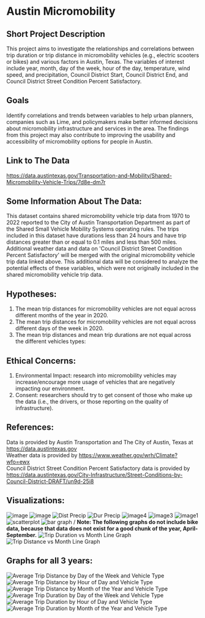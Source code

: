 # Austin Micromobility
## Short Project Description
This project aims to investigate the relationships and correlations between trip duration or trip distance in micromobility vehicles (e.g., electric scooters or bikes) and various factors in Austin, Texas. The variables of interest include year, month, day of the week, hour of the day, temperature, wind speed, and precipitation, Council District Start, Council District End, and Council District Street Condition Percent Satisfactory.

## Goals
Identify correlations and trends between variables to help urban planners, companies such as Lime, and policymakers make better informed decisions about micromobility infrastructure and services in the area. The findings from this project may also contribute to improving the usability and accessibility of micromobility options for people in Austin.

## Link to The Data
<https://data.austintexas.gov/Transportation-and-Mobility/Shared-Micromobility-Vehicle-Trips/7d8e-dm7r>

## Some Information About The Data: 
This dataset contains shared micromobility vehicle trip data from 1970 to 2022 reported to the City of Austin Transportation Department as part of the Shared Small Vehicle Mobility Systems operating rules. The trips included in this dataset have durations less than 24 hours and have trip distances greater than or equal to 0.1 miles and less than 500 miles. Additional weather data and data on 'Council District Street Condition Percent Satisfactory' will be merged with the original micromobility vehicle trip data linked above. This additional data will be considered to analyze the potential effects of these variables, which were not originally included in the shared micromobility vehicle trip data.

## Hypotheses:
1. The mean trip distances for micromobility vehicles are not equal across different months of the year in 2020.
2. The mean trip distances for micromobility vehicles are not equal across different days of the week in 2020.
3. The mean trip distances and mean trip durations are not equal across the different vehicles types:

## Ethical Concerns:
1. Environmental Impact: research into micromobility vehicles may increase/encourage more usage of vehicles that are negatively impacting our environment.
2. Consent: researchers should try to get consent of those who make up the data (i.e., the drivers, or those reporting on the quality of infrastructure).

## References:
Data is provided by Austin Transportation and The City of Austin, Texas at <https://data.austintexas.gov>
<br>
Weather data is provided by <https://www.weather.gov/wrh/Climate?wfo=ewx>
<br>
Council District Street Condition Percent Satisfactory data is provided by <https://data.austintexas.gov/City-Infrastructure/Street-Conditions-by-Council-District-DRAFT/un9d-25i8>

## Visualizations:
![image](https://github.com/adtra33/Austin_Micromobility/assets/143444099/5dfb1890-8e62-44f4-8fc5-6ab5c15e9396)
![image](https://github.com/adtra33/Austin_Micromobility/assets/143444099/791578ef-b2dc-432e-8fc3-a751d4a98382)
![Dist Precip](https://github.com/adtra33/Austin_Micromobility/assets/145406177/19b4f6e6-422a-477b-8a66-642c510bb827)
![Dur Precip](https://github.com/adtra33/Austin_Micromobility/assets/145406177/3f963e2e-e9d6-44a7-bdab-29eaeea7a42c)
![image4](https://github.com/adtra33/Austin_Micromobility/assets/130238318/160d1884-7af2-4cee-a2ef-409dad05bdd5)
![image3](https://github.com/adtra33/Austin_Micromobility/assets/130238318/de6b0b07-e77a-4f9b-977c-3796bcf4e9fd)
![image1](https://github.com/adtra33/Austin_Micromobility/assets/130238318/adafd32d-e2f5-4eba-8fcc-9056e53ea2e7)
![scatterplot](https://github.com/adtra33/Austin_Micromobility/assets/130238318/b2eaf431-83a9-4afe-a55c-2215cb6024d3)
![bar graph](https://github.com/adtra33/Austin_Micromobility/assets/130238318/4778ee76-7d1d-4a9e-9302-c0b5e0f74f4c)
/
**Note: The following graphs do not include bike data, because that data does not exist for a good chunk of the year, April-September.**
![Trip Duration vs Month Line Graph](https://github.com/jonaha25/jonaha.github.io/blob/main/Average%20Trip%20Duration%20vs%20Month%20Line%20Graph.png)
![Trip Distance vs Month Line Graph](https://github.com/jonaha25/jonaha.github.io/blob/main/Average%20Trip%20Distance%20vs%20Month%20Line%20Graph.png)

## Graphs for all 3 years:
![Average Trip Distance by Day of the Week and Vehicle Type](https://github.com/jonaha25/jonaha.github.io/blob/main/Average%20Trip%20Distance%20by%20Day%20of%20the%20Week%20and%20Vehicle%20Type.png)
![Average Trip Distance by Hour of Day and Vehicle Type](https://github.com/jonaha25/jonaha.github.io/blob/main/Average%20Trip%20Distance%20by%20Hour%20of%20Day%20and%20Vehicle%20Type.png)
![Average Trip Distance by Month of the Year and Vehicle Type](https://github.com/jonaha25/jonaha.github.io/blob/main/Average%20Trip%20Distance%20by%20Month%20of%20the%20Year%20and%20Vehicle%20Type.png)
![Average Trip Duration by Day of the Week and Vehicle Type](https://github.com/jonaha25/jonaha.github.io/blob/main/Average%20Trip%20Duration%20by%20Day%20of%20the%20Week%20and%20Vehicle%20Type.png)
![Average Trip Duration by Hour of Day and Vehicle Type](https://github.com/jonaha25/jonaha.github.io/blob/main/Average%20Trip%20Duration%20by%20Hour%20of%20Day%20and%20Vehicle%20Type.png)
![Average Trip Duration by Month of the Year and Vehicle Type](https://github.com/jonaha25/jonaha.github.io/blob/main/Average%20Trip%20Duration%20by%20Month%20of%20the%20Year%20and%20Vehicle%20Type.png)

